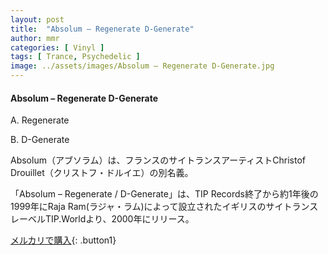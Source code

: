 ```yaml
---
layout: post
title:  "Absolum – Regenerate D-Generate"
author: mmr
categories: [ Vinyl ]
tags: [ Trance, Psychedelic ]
image: ../assets/images/Absolum – Regenerate D-Generate.jpg
---
```


#### Absolum – Regenerate D-Generate

A. Regenerate

B. D-Generate

Absolum（アブソラム）は、フランスのサイトランスアーティストChristof Drouillet（クリストフ・ドルイエ）の別名義。

「Absolum – Regenerate / D-Generate」は、TIP Records終了から約1年後の1999年にRaja Ram(ラジャ・ラム)によって設立されたイギリスのサイトランスレーベルTIP.Worldより、2000年にリリース。

[メルカリで購入](https://jp.mercari.com/item/m55366208454){: .button1}

